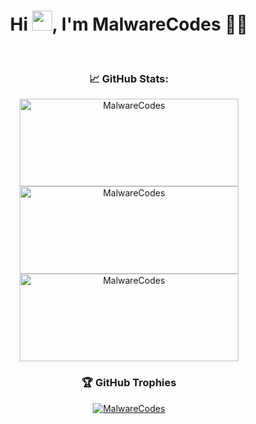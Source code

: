 <h1 align="center">Hi <img src="https://raw.githubusercontent.com/MartinHeinz/MartinHeinz/master/wave.gif" height="32" />, I'm MalwareCodes 🏴‍☠️</h1>
<br />

<h3 align="center"> &#x1f4c8; GitHub Stats: </h3>
<p align="center">
<img src="https://github-readme-stats.vercel.app/api?username=MalwareCodes&theme=gruvbox&show_icons=true" alt="MalwareCodes" width="350" height="140"/>
<img src="https://github-readme-stats.vercel.app/api/top-langs?username=MalwareCodes&theme=gruvbox&layout=compact" alt="MalwareCodes" width="350" height="140"/>
<img src="https://github-readme-streak-stats.herokuapp.com/?user=MalwareCodes&theme=gruvbox" alt="MalwareCodes" width="350" height="140"/>
</p>

<h3 align="center"> 🏆 GitHub Trophies </h3>
<p align="center">
<a href="https://github.com/ryo-ma/github-profile-trophy"><img src="https://github-profile-trophy.vercel.app/?username=MalwareCodes&theme=gruvbox&no-bg=false&margin-w=15&margin-h=15&row=2&column=3&no-frame=false&rank=SECRET,SSS,SS,S,AAA,AA,A,B,C,UNKNOWN" alt="MalwareCodes" />
</p>




